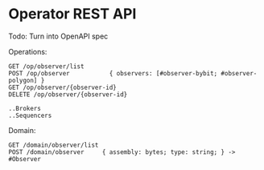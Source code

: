 # Operator REST API

Todo: Turn into OpenAPI spec

Operations:

```text
GET /op/observer/list
POST /op/observer           { observers: [#observer-bybit; #observer-polygon] }
GET /op/observer/{observer-id}
DELETE /op/observer/{observer-id}

..Brokers
..Sequencers
```

Domain:

```text
GET /domain/observer/list
POST /domain/observer     { assembly: bytes; type: string; } -> #Observer
```
